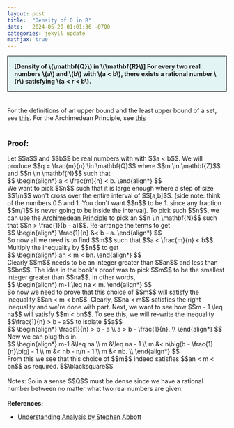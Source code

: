 ```yaml
---
layout: post
title:  "Density of Q in R"
date:   2024-05-20 01:01:36 -0700
categories: jekyll update
mathjax: true
---
```

<div style="background-color: #E3F4F4; padding: 15px 15px 15px 15px; border:1px solid black;">
  <b>[Density of \(\mathbf{Q}\) in \(\mathbf{R}\)] For every two real numbers \(a\) and \(b\) with \(a < b\), there exists a rational number \(r\) satisfying \(a < r < b\).</b>
</div>
<br>
<br>
For the definitions of an upper bound and the least upper bound of a set, see <a href="https://strncat.github.io/jekyll/update/2024/05/03/analysis-set-bounded.html">this</a>.
For the Archimedean Principle, see <a href="https://strncat.github.io/jekyll/update/2024/05/16/analysis-archimedian-principle.html">this</a>
<br>
<br>
<h3>Proof:</h3>
Let $$a$$ and $$b$$ be real numbers with with $$a < b$$. We will produce $$q = \frac{m}{n} \in \mathbf{Q}$$ where $$m \in \mathbf{Z}$$ and $$n \in \mathbf{N}$$ such that
<div>
$$
\begin{align*}
a < \frac{m}{n} < b.
\end{align*}
$$
</div>
We want to pick $$n$$ such that it is large enough where a step of size $$1/n$$ won't cross over the entire interval of $$[a,b]$$. (side note: think of the numbers 0.5 and 1. You don't want $$n$$ to be 1. since any fraction $$m/1$$ is never going to be inside the interval). To pick such $$n$$, we can use the <a href="https://strncat.github.io/jekyll/update/2024/05/16/analysis-archimedian-principle.html">Archimedean Principle</a> to pick an $$n \in \mathbf{N}$$ such that $$n > \frac{1}{b - a}$$. Re-arrange the terms to get
<div>
$$
\begin{align*}
\frac{1}{n} &< b - a.
\end{align*}
$$
</div>
So now all we need is to find $$m$$ such that $$a < \frac{m}{n} < b$$. Multiply the inequality by $$n$$ to get
<div>
$$
\begin{align*}
an < m < bn.
\end{align*}
$$
</div>
Clearly $$m$$ needs to be an integer greater than $$an$$ and less than $$bn$$. The idea in the book's proof was to pick $$m$$ to be the smallest integer greater than $$na$$. In other words,
<div>
$$
\begin{align*}
m-1 \leq na < m.
\end{align*}
$$
</div>
So now we need to prove that this choice of $$m$$ will satisfy the inequality $$an < m < bn$$. Clearly, $$na < m$$ satisfies the right inequality and we're done with part. Next, we want to see how $$m - 1 \leq na$$ will satisfy $$m < bn$$. To see this, we will re-write the inequality $$\frac{1}{n} > b - a$$ to isolate $$a$$
<div>
$$
\begin{align*}
\frac{1}{n} > b - a \\
a > b - \frac{1}{n}. \\
\end{align*}
$$
</div>
Now we can plug this in
<div>
$$
\begin{align*}
m-1 &\leq na \\
m &\leq na - 1 \\
m &< n\big(b - \frac{1}{n}\big) - 1 \\
m &< nb - n/n - 1 \\
m &< nb. \\
\end{align*}
$$
</div>
From this we see that this choice of $$m$$ indeed satisfies $$an < m < bn$$ as required.
$$\blacksquare$$
<br>
<br>
Notes: So in a sense $$Q$$ must be dense since we have a rational number between no matter what two real numbers are given.
<br>
<br>
<!------------------------------------------------------------------------------------>
<b>References:</b>
<ul>
<li><a href="https://www.amazon.com/Understanding-Analysis-Undergraduate-Texts-Mathematics/dp/1493927116">Understanding Analysis by Stephen Abbott</a></li>
</ul>